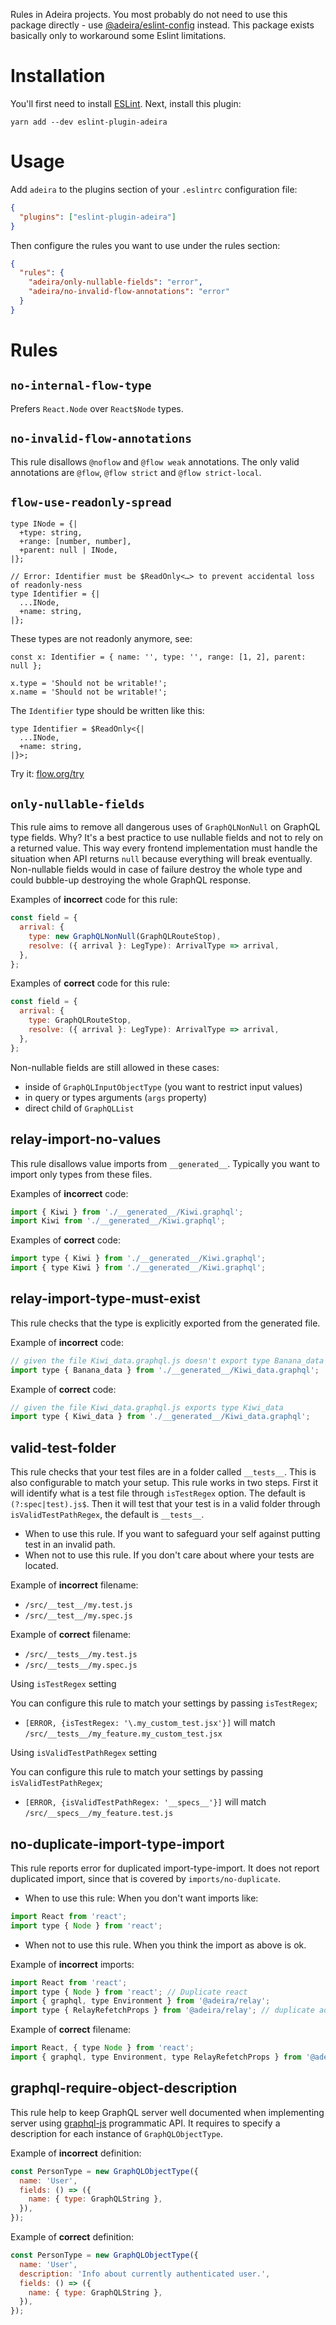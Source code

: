 Rules in Adeira projects. You most probably do not need to use this package directly - use [@adeira/eslint-config](https://www.npmjs.com/package/@adeira/eslint-config) instead. This package exists basically only to workaround some Eslint limitations.

# Installation

You'll first need to install [ESLint](http://eslint.org). Next, install this plugin:

```
yarn add --dev eslint-plugin-adeira
```

# Usage

Add `adeira` to the plugins section of your `.eslintrc` configuration file:

```json
{
  "plugins": ["eslint-plugin-adeira"]
}
```

Then configure the rules you want to use under the rules section:

```json
{
  "rules": {
    "adeira/only-nullable-fields": "error",
    "adeira/no-invalid-flow-annotations": "error"
  }
}
```

# Rules

## `no-internal-flow-type`

Prefers `React.Node` over `React$Node` types.

## `no-invalid-flow-annotations`

This rule disallows `@noflow` and `@flow weak` annotations. The only valid annotations are `@flow`, `@flow strict` and `@flow strict-local`.

## `flow-use-readonly-spread`

```flow js
type INode = {|
  +type: string,
  +range: [number, number],
  +parent: null | INode,
|};

// Error: Identifier must be $ReadOnly<…> to prevent accidental loss of readonly-ness
type Identifier = {|
  ...INode,
  +name: string,
|};
```

These types are not readonly anymore, see:

```flow js
const x: Identifier = { name: '', type: '', range: [1, 2], parent: null };

x.type = 'Should not be writable!';
x.name = 'Should not be writable!';
```

The `Identifier` type should be written like this:

```flow js
type Identifier = $ReadOnly<{|
  ...INode,
  +name: string,
|}>;
```

Try it: [flow.org/try](https://flow.org/try/#0C4TwDgpgBAkgcgewCbQLxQN4B8BQUoDUokAXFAM7ABOAlgHYDmANHoVQIaMRkDadArgFsARhCpMoAkWIC6LfATDsqEOsDICANpqhZYiFCywBfANw4cAektQAsv0pRRUACQAlCOyQB5OppAAhDjE0DAoajQAZjRiUOjunj5+IAA82KwAdFnwyBDyhHTsgtwU1PTMOCYAfOY4AMYIdI4AHmRhqsBRMVRxmIXFJABEgxIhQyNQHFwkPACMTABMclBKKmokWprGFs0ZIb0A5ADKABYI-JpIkgjATtAA7rTA7MKaEAEH5rv9aFDHZxcrnQbncoI8aM9Xu9PjggA)

## `only-nullable-fields`

This rule aims to remove all dangerous uses of `GraphQLNonNull` on GraphQL type fields. Why? It's a best practice to use nullable fields and not to rely on a returned value. This way every frontend implementation must handle the situation when API returns `null` because everything will break eventually. Non-nullable fields would in case of failure destroy the whole type and could bubble-up destroying the whole GraphQL response.

Examples of **incorrect** code for this rule:

```js
const field = {
  arrival: {
    type: new GraphQLNonNull(GraphQLRouteStop),
    resolve: ({ arrival }: LegType): ArrivalType => arrival,
  },
};
```

Examples of **correct** code for this rule:

```js
const field = {
  arrival: {
    type: GraphQLRouteStop,
    resolve: ({ arrival }: LegType): ArrivalType => arrival,
  },
};
```

Non-nullable fields are still allowed in these cases:

- inside of `GraphQLInputObjectType` (you want to restrict input values)
- in query or types arguments (`args` property)
- direct child of `GraphQLList`

## relay-import-no-values

This rule disallows value imports from `__generated__`. Typically you want to import only types from these files.

Examples of **incorrect** code:

```js
import { Kiwi } from './__generated__/Kiwi.graphql';
import Kiwi from './__generated__/Kiwi.graphql';
```

Examples of **correct** code:

```js
import type { Kiwi } from './__generated__/Kiwi.graphql';
import { type Kiwi } from './__generated__/Kiwi.graphql';
```

## relay-import-type-must-exist

This rule checks that the type is explicitly exported from the generated file.

Example of **incorrect** code:

```js
// given the file Kiwi_data.graphql.js doesn't export type Banana_data
import type { Banana_data } from './__generated__/Kiwi_data.graphql';
```

Example of **correct** code:

```js
// given the file Kiwi_data.graphql.js exports type Kiwi_data
import type { Kiwi_data } from './__generated__/Kiwi_data.graphql';
```

## valid-test-folder

This rule checks that your test files are in a folder called `__tests__`. This is also configurable to match your setup.
This rule works in two steps. First it will identify what is a test file through `isTestRegex` option. The default is `(?:spec|test).js$`. Then it will test that your test is in a valid folder through `isValidTestPathRegex`, the default is `__tests__`.

- When to use this rule. If you want to safeguard your self against putting test in an invalid path.
- When not to use this rule. If you don't care about where your tests are located.

Example of **incorrect** filename:

- `/src/__test__/my.test.js`
- `/src/__test__/my.spec.js`

Example of **correct** filename:

- `/src/__tests__/my.test.js`
- `/src/__tests__/my.spec.js`

Using `isTestRegex` setting

You can configure this rule to match your settings by passing `isTestRegex`;

- `[ERROR, {isTestRegex: '\.my_custom_test.jsx'}]` will match `/src/__tests__/my_feature.my_custom_test.jsx`

Using `isValidTestPathRegex` setting

You can configure this rule to match your settings by passing `isValidTestPathRegex`;

- `[ERROR, {isValidTestPathRegex: '__specs__'}]` will match `/src/__specs__/my_feature.test.js`

## no-duplicate-import-type-import

This rule reports error for duplicated import-type-import. It does not report duplicated import, since that is covered by `imports/no-duplicate`.

- When to use this rule: When you don't want imports like:

```js
import React from 'react';
import type { Node } from 'react';
```

- When not to use this rule. When you think the import as above is ok.

Example of **incorrect** imports:

```js
import React from 'react';
import type { Node } from 'react'; // Duplicate react
import { graphql, type Environment } from '@adeira/relay';
import type { RelayRefetchProps } from '@adeira/relay'; // duplicate adeira
```

Example of **correct** filename:

```js
import React, { type Node } from 'react';
import { graphql, type Environment, type RelayRefetchProps } from '@adeira/relay';
```

## graphql-require-object-description

This rule help to keep GraphQL server well documented when implementing server using [graphql-js](https://graphql.org/graphql-js/) programmatic API. It requires to specify a description for each instance of `GraphQLObjectType`.

Example of **incorrect** definition:

```js
const PersonType = new GraphQLObjectType({
  name: 'User',
  fields: () => ({
    name: { type: GraphQLString },
  }),
});
```

Example of **correct** definition:

```js
const PersonType = new GraphQLObjectType({
  name: 'User',
  description: 'Info about currently authenticated user.',
  fields: () => ({
    name: { type: GraphQLString },
  }),
});
```
